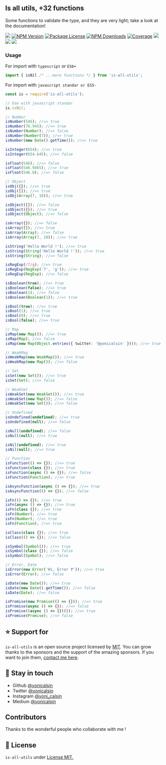 ## Is all utils, +32 functions

Some functions to validate the type, and they are very light; take a look at the documentation!

<a href="https://github.com/yonicalsin/is-all-utils"><img src="https://img.shields.io/spiget/stars/1000?color=brightgreen&label=Star&logo=github" /></a>
<a href="https://www.npmjs.com/is-all-utils" target="_blank">
<img src="https://img.shields.io/npm/v/is-all-utils" alt="NPM Version" /></a>
<a href="https://www.npmjs.com/is-all-utils" target="_blank">
<img src="https://img.shields.io/npm/l/is-all-utils" alt="Package License" /></a>
<a href="https://www.npmjs.com/is-all-utils" target="_blank">
<img src="https://img.shields.io/npm/dm/is-all-utils" alt="NPM Downloads" /></a>
<a href="https://github.com/yonicalsin/is-all-utils" target="_blank">
<img src="https://s3.amazonaws.com/assets.coveralls.io/badges/coveralls_95.svg" alt="Coverage" /></a>
<a href="https://github.com/yonicalsin/is-all-utils"><img src="https://img.shields.io/badge/Github%20Page-is.all.utils-yellow?style=flat-square&logo=github" /></a>
<a href="https://github.com/yonicalsin"><img src="https://img.shields.io/badge/Author-Yoni%20Calsin-blueviolet?style=flat-square&logo=appveyor" /></a>
<a href="https://twitter.com/yonicalsin" target="_blank">
<img src="https://img.shields.io/twitter/follow/yonicalsin.svg?style=social&label=Follow"></a>

### Usage

For import with `typescript` or `ES6+`

```ts
import { isNil /* ...more functions */ } from 'is-all-utils';
```

For import with `javascript standar or ES5-`

```js
const is = require('is-all-utils');

// Use with javascript standar
is.isNil;
```

```ts
// Number
isNumber(546); //=> true
isNumber(76.945); //=> true
isNumber(Number); //=> false
isNumber(Number(7)); //=> true
isNumber(new Date().getTime()); //=> true

isInteger(654); //=> true
isInteger(654.645); //=> false

isFloat(546); //=> false
isFloat(546.9465); //=> true
isFloat(546.0); //=> false

// Object
isObj({}); //=> true
isObj([]); //=> true
isObj(Array(7, 18)); //=> true

isObject([]); //=> false
isObject({}); //=> true
isObject(Object); //=> false

isArray({}); //=> false
isArray([]); //=> true
isArray(Array); //=> false
isArray(Array(7, 18)); //=> true

isString('Hello World !'); //=> true
isString(String('Hello World !')); //=> true
isString(String); //=> false

isRegExp(/7/g); //=> true
isRegExp(RegExp('7', 'g')); //=> true
isRegExp(RegExp); //=> false

isBoolean(true); //=> true
isBoolean(false); //=> true
isBoolean(1); //=> false
isBoolean(Boolean(1)); //=> true

isBool(true); //=> true
isBool(1); //=> true
isBool(0); //=> true
isBool(false); //=> true

// Map
isMap(new Map()); //=> true
isMap(Map); //=> false
isMap(new Map(Object.entries({ twitter: '@yonicalsin' }))); //=> true

// WeakMap
isWeakMap(new WeakMap()); //=> true
isWeakMap(new Map()); //=> false

// Set
isSet(new Set()); //=> true
isSet(Set); //=> false

// WeakSet
isWeakSet(new WeakSet()); //=> true
isWeakSet(new Map()); //=> false
isWeakSet(new Set()); //=> false

// Undefined
isUndefined(undefined); //=> true
isUndefined(null); //=> false

isNull(undefined); //=> false
isNull(null); //=> true

isNil(undefined); //=> true
isNil(null); //=> true

// Function
isFunction(() => {}); //=> true
isFunction(class {}); //=> true
isFunction(async () => {}); //=> false
isFunction(Function); //=> true

isAsyncFunction(async () => {}); //=> true
isAsyncFunction(() => {}); //=> false

isFn(() => {}); //=> true
isFn(async () => {}); //=> true
isFn(class {}); //=> true
isFn(Number); //=> true
isFn(Number); //=> true
isFn(Function); //=> true

isClass(class {}); //=> true
isClass(() => {}); //=> false

isSymbol(Symbol()); //=> true
isSymbol(class {}); //=> false
isSymbol(Symbol); //=> false

// Error, Date
isError(new Error('Hi, Error ❓')); //=> true
isError(Error); //=> false

isDate(new Date()); //=> true
isDate(new Date().getTime()); //=> false
isDate(Date); //=> false

isPromise(new Promise(() => {})); //=> true
isPromise(async () => {}); //=> false
isPromise((async () => {})()); //=> true
isPromise(Promise); //=> false
```

## ⭐ Support for

`is-all-utils` is an open source project licensed by [MIT](LICENSE). You can grow thanks to the sponsors and the support of the amazing sponsors. If you want to join them, [contact me here](mailto:helloyonicb@gmail.com).

## 🎩 Stay in touch

-   Github [@yonicalsin](https://github.com/yonicalsin)
-   Twitter [@yonicalsin](https://twitter.com/yonicalsin)
-   Instagram [@yoni_calsin](https://instagram.com/yoni_calsin)
-   Medium [@yonicalsin](https://medium.com/yonicalsin)

## Contributors

Thanks to the wonderful people who collaborate with me !

## 📜 License

`is-all-utils` under [License MIT.](LICENSE)

